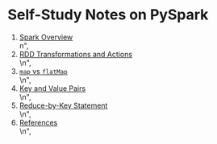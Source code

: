 # Self-Study Notes on PySpark

<ol style = "type:1">
    <li><a href = "#files/000_spark_overview">Spark Overview</a></li>n",
    <li><a href = "#rddtransformaction\">RDD Transformations and Actions</a></li>\n",
    <li><a href = "#mapvsflatmap\"> <code>map</code> vs <code>flatMap</code></a></li>\n",
    <li><a href = "#keyandvaluepairs\">Key and Value Pairs</a></li>\n",
    <li><a href = "#reducebykey\">Reduce-by-Key Statement</a></li>\n",
    <li><a href = "#ref\">References</a></li>\n",
</ol>
